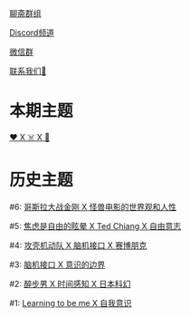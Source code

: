 [聊斋群组](https://www.joinclubhouse.com/club/%E7%A7%91%E5%B9%BB-x-%E7%A5%9E%E7%BB%8F%E7%A7%91%E5%AD%A6)

[Discord频道](https://discord.gg/2hq5yNGaux)

[微信群](/Images/wechat.jpg)

[联系我们📧](mailto:neurofiction@protonmail.com)

<h1>本期主题</h1>

[❤️ X ☠️ X 🤖️](7.md)

<h1>历史主题</h1>

#6: [哥斯拉大战金刚 X 怪兽电影的世界观和人性](6.md)

#5: [焦虑是自由的眩晕 X Ted Chiang X 自由意志](5.md)

#4: [攻壳机动队 X 脑机接口 X 赛博朋克](4.md)

#3: [脑机接口 X 意识的边界](3.md)

#2: [醉步男 X 时间感知 X 日本科幻](2.md)

#1: [Learning to be me X 自我意识](1.md)


<script>var clicky_site_ids = clicky_site_ids || []; clicky_site_ids.push(101307141);</script>
<script async src="//static.getclicky.com/js"></script>

